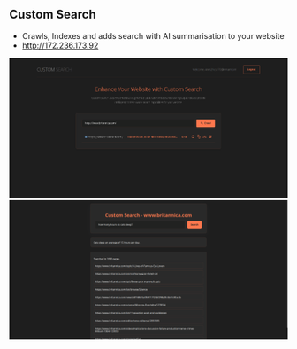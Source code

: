 ## Custom Search

- Crawls, Indexes and adds search with AI summarisation to your website
- http://172.236.173.92

![home page](https://github.com/sriramk1n1/custom_search_engine/blob/main/screenshots/2024-10-28_15-07.png)
![search page](https://github.com/sriramk1n1/custom_search_engine/blob/main/screenshots/2024-10-28_15-08.png)
